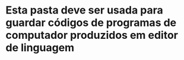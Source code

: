 # Esta pasta deve ser usada para guardar códigos de programas de computador produzidos em editor de linguagem
